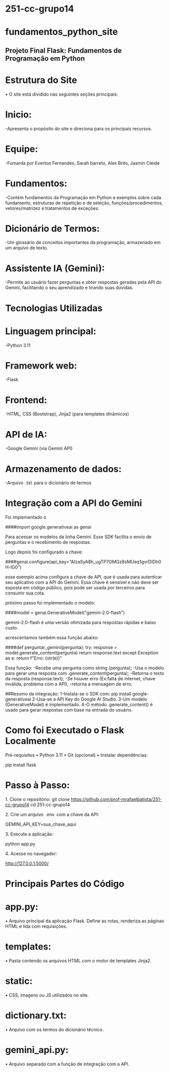 # 251-cc-grupo14

# fundamentos_python_site

##  Projeto Final Flask: Fundamentos de Programação em Python

# Estrutura do Site

•⁠  ⁠O site está dividido nas seguintes seções principais:

# Inicio: 
-Apresenta o propósito do site e direciona para os principais recursos.
# Equipe:
-Fomarda por Everton Fernandes, Sarah barreto, Alex Brito, Jasmin Cleide
# Fundamentos: 
-Contém fundamentos da Programação em Python e exemplos sobre cada fundamento, estruturas de repetição e de seleção, funções/procedimentos, vetores/matrizez e tratamentos de exceções.
# Dicionário de Termos: 
-Um glossário de conceitos importantes da programação, armazenado em um arquivo de texto.
# Assistente IA (Gemini): 
-Permite ao usuário fazer perguntas e obter respostas geradas pela API do Gemini, facilitando o seu aprendizado e tirando suas dúvidas. 


# Tecnologias Utilizadas

# Linguagem principal: 
-Python 3.11
# Framework web: 
-Flask
# Frontend: 
-HTML, CSS (Bootstrap), Jinja2 (para templates dinâmicos)
# API de IA: 
-Google Gemini (via Gemini API)
# Armazenamento de dados: 
-Arquivo ⁠ .txt ⁠ para o dicionário de termos


# Integração com a API do Gemini

Foi implementado o

####import google.generativeai as genai

Para acessar os modelos da linha Gemini. 
Esse SDK facilita o envio de perguntas e 
o recebimento de respostas.

Logo depois foi configurado a chave:

####genai.configure(api_key="AIzaSyA8h_ugTP7OMGz8sMUeq1gvrDIDh0H-lG0")

esse exemplo acima configura a chave de API, que é usada para autenticar seu aplicativo com a API do Gemini. Essa chave é sensível e não deve ser exposta em código público, pois pode ser usada por terceiros para consumir sua cota.

próximo passo foi implementado o modelo:

####model = genai.GenerativeModel("gemini-2.0-flash")

gemini-2.0-flash é uma versão otimizada para respostas rápidas e baixo custo.

acrescentamos também essa função abaixo:

####def perguntar_gemini(pergunta): try: response = model.generate_content(pergunta) return response.text except Exception as e: return f"Erro: {str(e)}"

Essa função: 
-Recebe uma pergunta como string (pergunta); 
-Usa o modelo para gerar uma resposta com .generate_content(pergunta); 
-Retorna o texto da resposta (response.text); 
-Se houver erro (Ex:falta de internet, chave inválida, problema com a API), 
-retorna a mensagem de erro.

##Resumo da integração: 
1-Instala-se o SDK com: pip install google-generativeai 
2-Usa-se a API Key do Google AI Studio. 
3-Um modelo (GenerativeModel) é implementado. 
4-O método .generate_content() é usado para gerar respostas com base na entrada do usuário.


# Como foi Executado o Flask Localmente

Pré-requisitos
•⁠  ⁠Python 3.11
•⁠  ⁠Git (opcional)
•⁠  ⁠Instalar dependências:

pip install flask

# Passo à Passo:

1.⁠ ⁠Clone o repositório:
git clone https://github.com/prof-mrafaelbatista/251-cc-grupo14
cd 251-cc-grupo14

2.⁠ ⁠Crie um arquivo ⁠ .env ⁠ com a chave da API:

GEMINI_API_KEY=sua_chave_aqui

3.⁠ ⁠Execute a aplicação:

python app.py

4.⁠ ⁠Acesse no navegador:

http://127.0.0.1:5000/


# Principais Partes do Código

# app.py: 
•⁠  ⁠Arquivo principal da aplicação Flask. Define as rotas, renderiza as páginas HTML e lida com requisições.
# templates: 
•⁠  ⁠Pasta contendo os arquivos HTML com o motor de templates Jinja2.
# static: 
•⁠  ⁠CSS, imagens ou JS utilizados no site.
# dictionary.txt: 
•⁠  ⁠Arquivo com os termos do dicionário técnico.
# gemini_api.py: 
•⁠  ⁠Arquivo separado com a função de integração com a API.
